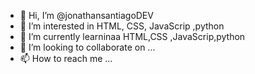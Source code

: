 - 👋 Hi, I’m @jonathansantiagoDEV
- 👀 I’m interested in HTML, CSS, JavaScrip ,python 
- 🌱 I’m currently learninaa HTML,CSS ,JavaScrip,python
- 💞️ I’m looking to collaborate on ...
- 📫 How to reach me ...

<!---
jonathansantiagoDEV/jonathansantiagoDEV is a ✨ special ✨ repository because its `README.md` (this file) appears on your GitHub profile.
You can click the Preview link to take a look at your changes.
--->
